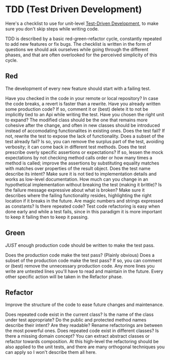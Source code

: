 # TDD (Test Driven Development)
Here's a checklist to use for unit-level [Test-Driven Development](http://giorgiosironi.blogspot.com/search/label/tdd), to make sure you don't skip steps while writing code.

TDD is described by a basic red-green-refactor cycle, constantly repeated to add new features or fix bugs. The checklist is written in the form of questions we should ask ourselves while going through the different phases, and that are often overlooked for the perceived simplicity of this cycle.

## Red
The development of every new feature should start with a failing test.

Have you checked in the code in your remote or local repository? In case the code breaks, a revert is faster than a rewrite.
Have you already written some production code? If so, comment it or (best) delete it to not be implicitly tied to an Api while writing the test.
Have you chosen the right unit to expand? The modified class should be the one that remains more cohesive after the change, and often in new classes should be introduced instead of accomodating functionalites in existing ones.
Does the test fail? If not, rewrite the test to expose the lack of functionality.
Does a subset of the test already fail? Is so, you can remove the surplus part of the test, avoiding verbosity; it can come back in different test methods.
Does the test prescribe overly specific assertions or expectations? If so, lessen the mock expectations by not checking method calls order or how many times a method is called; improve the assertions by substituting equality matches with matches over properties of the result object.
Does the test name describe its intent? Make sure it is not tied to implementation details and works as low-level documentation.
How much can you change in an hypothetical implementation without breaking the test (making it brittle)?
Is the failure message expressive about what is broken? Make sure it describes where the failing functionality resides, highlighting the right location if it breaks in the future.
Are magic numbers and strings expressed as constants? Is there repeated code? Test code refactoring is easy when done early and while a test fails, since in this paradigm it is more important to keep it failing then to keep it passing.

## Green
*JUST* enough production code should be written to make the test pass.

Does the production code make the test pass? (Plainly obvious)
Does a subset of the production code make the test pass? If so, you can comment or (best) remove the unnecessary production code. Any more lines you write are untested lines you'll have to read and maintain in the future.
Every other specific action will be taken in the Refactor phase.

## Refactor
Improve the structure of the code to ease future changes and maintenance.

Does repeated code exist in the current class?
Is the name of the class under test appropriate?
Do the public and protected method names describe their intent? Are they readable? Rename refactorings are between the most powerful ones.
Does repeated code exist in different classes? Is there a missing domain concept? You can extract abstract classes or refactor towards composition. At this high-level the refactoring should be also applied to the unit tests, and there are many orthogonal techniques you can apply so I won't describe them all here.
